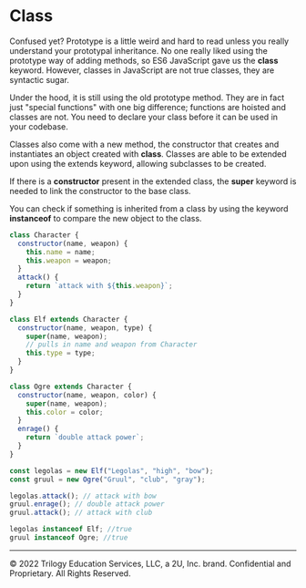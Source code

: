# Class
Confused yet? Prototype is a little weird and hard to read unless you really understand your prototypal inheritance. No one really liked using the prototype way of adding methods, so ES6 JavaScript gave us the **class** keyword. However, classes in JavaScript are not true classes, they are syntactic sugar. 

Under the hood, it is still using the old prototype method. They are in fact just "special functions" with one big difference; functions are hoisted and classes are not. You need to declare your class before it can be used in your codebase. 

Classes also come with a new method, the constructor that creates and instantiates an object created with **class**. Classes are able to be extended upon using the extends keyword, allowing subclasses to be created. 

If there is a **constructor** present in the extended class, the **super** keyword is needed to link the constructor to the base class. 

You can check if something is inherited from a class by using the keyword **instanceof** to compare the new object to the class.

```js
class Character {
  constructor(name, weapon) {
    this.name = name;
    this.weapon = weapon;
  }
  attack() {
    return `attack with ${this.weapon}`;
  }
}

class Elf extends Character {
  constructor(name, weapon, type) {
    super(name, weapon);
    // pulls in name and weapon from Character
    this.type = type;
  }
}

class Ogre extends Character {
  constructor(name, weapon, color) {
    super(name, weapon);
    this.color = color;
  }
  enrage() {
    return `double attack power`;
  }
}

const legolas = new Elf("Legolas", "high", "bow");
const gruul = new Ogre("Gruul", "club", "gray");

legolas.attack(); // attack with bow
gruul.enrage(); // double attack power
gruul.attack(); // attack with club

legolas instanceof Elf; //true
gruul instanceof Ogre; //true
```

---
© 2022 Trilogy Education Services, LLC, a 2U, Inc. brand. Confidential and Proprietary. All Rights Reserved.